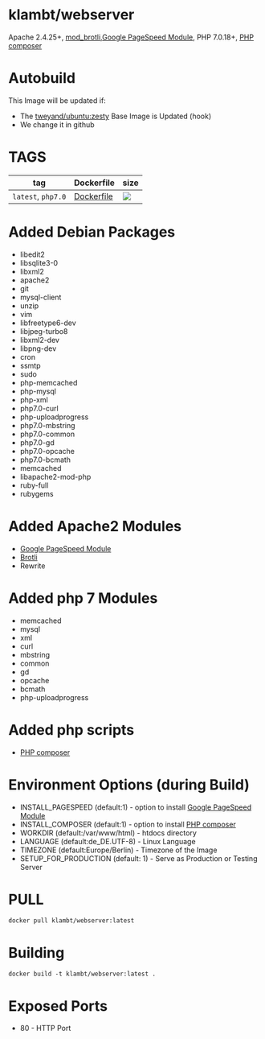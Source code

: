 # klambt/webserver

Apache 2.4.25+, [mod_brotli](https://github.com/kjdev/apache-mod-brotli.git),[Google PageSpeed Module](https://developers.google.com/speed/pagespeed/module/), PHP 7.0.18+, [PHP composer](https://getcomposer.org)

Autobuild
======
This Image will be updated if:
* The [tweyand/ubuntu:zesty](https://hub.docker.com/r/tweyand/ubuntu/) Base Image is Updated (hook)
* We change it in github

TAGS
======
| tag                          | Dockerfile                      | size |
| ---------------------------- | -------------------------------- | ---- |
| ```latest```, ```php7.0``` | [Dockerfile](https://github.com/klambt/docker_webserver/blob/master/Dockerfile)   | [![](https://images.microbadger.com/badges/image/klambt/webserver:php7.0.svg)](https://microbadger.com/images/klambt/webserver:php7.0 "Get your own image badge on microbadger.com") |


Added Debian Packages
======
* libedit2
* libsqlite3-0
* libxml2
* apache2
* git
* mysql-client
* unzip
* vim
* libfreetype6-dev
* libjpeg-turbo8
* libxml2-dev
* libpng-dev
* cron
* ssmtp
* sudo
* php-memcached
* php-mysql
* php-xml
* php7.0-curl
* php-uploadprogress
* php7.0-mbstring
* php7.0-common
* php7.0-gd
* php7.0-opcache
* php7.0-bcmath
* memcached
* libapache2-mod-php
* ruby-full
* rubygems

Added Apache2 Modules
======
* [Google PageSpeed Module](https://developers.google.com/speed/pagespeed/module/)
* [Brotli](https://github.com/kjdev/apache-mod-brotli.git)
* Rewrite

Added php 7 Modules
======
* memcached
* mysql
* xml
* curl                                            
* mbstring
* common
* gd
* opcache
* bcmath
* php-uploadprogress

Added php scripts
======
* [PHP composer](https://getcomposer.org)

Environment Options (during Build)
======
* INSTALL_PAGESPEED (default:1) - option to install [Google PageSpeed Module](https://developers.google.com/speed/pagespeed/module/)
* INSTALL_COMPOSER (default:1) - option to install [PHP composer](https://getcomposer.org)
* WORKDIR (default:/var/www/html) - htdocs directory
* LANGUAGE (default:de_DE.UTF-8) - Linux Language
* TIMEZONE (default:Europe/Berlin) - Timezone of the Image
* SETUP_FOR_PRODUCTION (default: 1) - Serve as Production or Testing Server

PULL
=======
```docker pull klambt/webserver:latest```

Building
========

```docker build -t klambt/webserver:latest .```

Exposed Ports
=======
* 80 - HTTP Port
